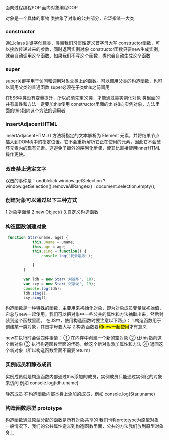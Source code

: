 面向过程编程POP
面向对象编程OOP

对象是一个具体的事物
类抽象了对象的公共部分，它泛指某一大类

### constructor
通过class关键字创建类，类目我们习惯性定义首字母大写
constructor函数，可以接收传递过来的参数，同时返回实例对象
constructor函数只要new生成实例，就会自动调用这个函数，如果我们不写这个函数，类也会自动生成这个函数

### super
super关键字用于访问和调用对象父类上的函数。可以调用父类的构造函数，也可以调用父类的普通函数
super必须在子类this之前调用

在ES6中类没有变量提升，所以必须先定义类，才能通过类实例化对象
类里面的共有属性和方法一定要加this使用
constructor里面的this指向实例对象，方法里面的this指向这个方法的调用者

### insertAdjacentHTML
insertAdjacentHTML() 方法将指定的文本解析为 Element 元素，并将结果节点插入到DOM树中的指定位置。它不会重新解析它正在使用的元素，因此它不会破坏元素内的现有元素。这避免了额外的序列化步骤，使其比直接使用innerHTML操作更快。

### 双击禁止选定文字
双击的事件是：ondblclick
window.getSelection ? window.getSelection().removeAllRanges() : document.selection.empty();

### 创建对象可以通过以下三种方式
1.对象字面量
2.new Object()
3.自定义构造函数

### 构造函数创建对象
```javascript
 function Star(uname, age) {
            this.uname = uname;
            this.age = age;
            this.sing = function() {
                console.log('我会唱歌');

            }
        }

        var ldh = new Star('刘德华', 18);
        var zxy = new Star('张学友', 19);
        console.log(ldh);
        ldh.sing();
        zxy.sing();
```
构造函数是一种特殊的函数，主要用来初始化对象，即为对象成员变量赋初始值，它总与new一起使用。我们可以把对象中一些公共的属性和方法抽取出来，然后封装到这个函数里面。
在JS中，使用构造函数时要注意以下两点：
1.构造函数用于创建某一类对象，其首字母要大写
2.构造函数要<mark>和new一起使用</mark>才有意义

new在执行时会做四件事情：
① 在内存中创建一个新的空对象
② 让this指向这个新对象
③ 执行构造函数里面的代码，给这个新对象添加属性和方法
④ 返回这个新对象（所以构造函数里面不需要return）

### 实例成员和静态成员
实例成员就是构造函数内部通过this添加的成员，实例成员只能通过实例化的对象来访问 例如 console.log(ldh.uname)

静态成员 在构造函数内部本身上添加的成员，例如 console.log(Star.uname)

### 构造函数原型 prototype
构造函数通过原型分配的函数是所有对象共享的
我们也称prototype为原型对象
一般情况下，我们的公共属性定义到构造函数里面，公共的方法我们放到原型对象身上